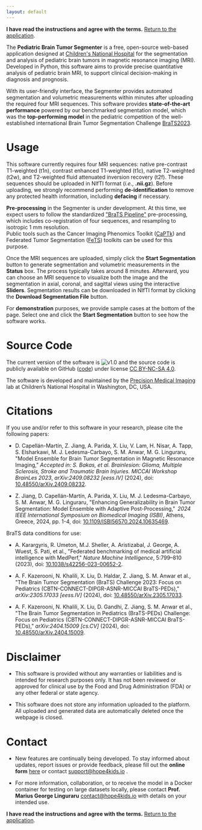```yaml
---
layout: default
---
```


**I have read the instructions and agree with the terms.** [Return to the application](https://segmenter.hope4kids.io/).

The **Pediatric Brain Tumor Segmenter** is a free, open-source web-based application
designed at [Children's National Hospital](https://www.childrensnational.org/) 
for the segmentation and analysis of pediatric brain tumors in magnetic resonance imaging (MRI). 
Developed in Python, this software aims to provide precise quantitative analysis 
of pediatric brain MRI, to support clinical decision-making in diagnosis and prognosis.  

With its user-friendly interface, the Segmenter provides automated segmentation 
and volumetric measurements within minutes after uploading the required four MRI sequences. 
This software provides **state-of-the-art performance** powered by our benchmarked 
segmentation model, which was the **top-performing model** in the pediatric competition of the 
well-established international Brain Tumor Segmentation Challenge 
[BraTS2023](https://www.synapse.org/Synapse:syn51156910/wiki/627802).  

# Usage

This software currently requires four MRI sequences: native pre-contrast T1-weighted (t1n), 
contrast enhanced T1-weighted (t1c), native T2-weighted (t2w), and 
T2-weighted fluid attenuated inversion recovery (t2f). These sequences should be 
uploaded in NIfTI format (*i.e.*, **.nii.gz**). Before uploading, 
we strongly recommend performing **de-identification** to remove any protected 
health information, including **defacing** if necessary. 

**Pre-processing** in the Segmenter is under development. At this time, 
we expect users to follow the standardized ["BraTS Pipeline"](https://arxiv.org/pdf/2404.15009) 
pre-processing, which includes co-registration of four sequences, and resampling to isotropic 1 mm resolution.  
Public tools such as the Cancer Imaging Phenomics Toolkit ([CaPTk](https://github.com/CBICA/CaPTk)) 
and Federated Tumor Segmentation ([FeTS](https://fets-ai.github.io/Front-End/process_data)) 
toolkits can be used for this purpose.  

Once the MRI sequences are uploaded, simply click the **Start Segmentation** button 
to generate segmentation and volumetric measurements in the **Status** box. 
The process typically takes around 8 minutes. Afterward, you can choose an MRI 
sequence to visualize both the image and the segmentation in axial, coronal, and sagittal views 
using the interactive **Sliders**. Segmentation results can be downloaded in 
NIfTI format by clicking the **Download Segmentation File** button.  

For **demonstration** purposes, we provide sample cases at the bottom of the page. 
Select one and click the **Start Segmentation** button to see how the software works.  

# Source Code

The current version of the software is ![v1.0](https://img.shields.io/badge/v1.0-brightgreen) 
and the source code is publicly available on GitHub 
([code](https://github.com/Precision-Medical-Imaging-Group/BraTS2024-PEDS)) 
under license [CC BY-NC-SA 4.0](https://creativecommons.org/licenses/by-nc-sa/4.0/). 

The software is developed and maintained by the [Precision Medical Imaging](https://research.childrensnational.org/labs/precision-medical) lab
at Children’s National Hospital in Washington, DC, USA.  

# Citations

If you use and/or refer to this software in your research, please cite the following papers: 

* D. Capell&aacute;n-Mart&iacute;n, Z. Jiang, A. Parida, X. Liu, V. Lam, H. Nisar, A. Tapp, S. Elsharkawi, M. J. Ledesma-Carbayo, S. M. Anwar, M. G. Linguraru, "Model Ensemble for Brain Tumor Segmentation in Magnetic Resonance Imaging,"
*Accepted in: S. Bakas, et al. Brainlesion: Glioma, Multiple Sclerosis, Stroke and Traumatic Brain Injuries. MICCAI Workshop BrainLes 2023*, *arXiv:2409.08232 \[eess.IV\]* (2024), doi: [10.48550/arXiv.2409.08232](
https://doi.org/10.48550/arXiv.2409.08232).

* Z. Jiang, D. Capell&aacute;n-Mart&iacute;n, A. Parida, X. Liu, M. J. Ledesma-Carbayo, S. M. Anwar, M. G. Linguraru, 
"Enhancing Generalizability in Brain Tumor Segmentation: Model Ensemble with Adaptive Post-Processing," 
*2024 IEEE International Symposium on Biomedical Imaging (ISBI)*, Athens, Greece, 2024, pp. 1-4, 
doi: [10.1109/ISBI56570.2024.10635469](https://ieeexplore.ieee.org/document/10635469/authors#authors).

BraTS data conditions for use: 

* A. Karargyris, R. Umeton, M.J. Sheller, A. Aristizabal, J. George, A. Wuest, S. Pati, et al., 
"Federated benchmarking of medical artificial intelligence with MedPerf," 
*Nature Machine Intelligence*, 5:799–810 (2023), doi: [10.1038/s42256-023-00652-2](https://doi.org/10.1038/s42256-023-00652-2).

* A. F. Kazerooni, N. Khalili, X. Liu, D. Haldar, Z. Jiang, S. M. Anwar et al., 
"The Brain Tumor Segmentation (BraTS) Challenge 2023: Focus on Pediatrics (CBTN-CONNECT-DIPGR-ASNR-MICCAI BraTS-PEDs),"
*arXiv:2305.17033 \[eess.IV\]* (2024), doi: [10.48550/arXiv.2305.17033](https://doi.org/10.48550/arXiv.2305.17033). 

* A. F. Kazerooni, N. Khalili, X. Liu, D. Gandhi, Z. Jiang, S. M. Anwar et al., 
"The Brain Tumor Segmentation in Pediatrics (BraTS-PEDs) Challenge: Focus on Pediatrics (CBTN-CONNECT-DIPGR-ASNR-MICCAI BraTS-PEDs)," 
*arXiv:2404.15009 \[cs.CV\]* (2024), doi: [10.48550/arXiv.2404.15009](https://doi.org/10.48550/arXiv.2404.15009).

# Disclaimer

* This software is provided without any warranties or liabilities and is intended for research purposes only. 
It has not been reviewed or approved for clinical use by the Food and Drug Administration (FDA) or any other federal or state agency. 

* This software does not store any information uploaded to the platform. 
All uploaded and generated data are automatically deleted once the webpage is closed. 

# Contact

* New features are continually being developed. To stay informed about updates, 
report issues or provide feedback, please fill out the 
**online form** [here](https://docs.google.com/forms/d/e/1FAIpQLSfkH4l3Dcd1qNnH_dLgbiUAQWGKeSAnbBr3ndMwD5yhoZ7Pfw/viewform) or contact [support@hope4kids.io](mailto:support@hope4kids.io) .   

* For more information, collaboration, or to receive the model in a Docker container 
for testing on large datasets locally, please contact 
**Prof. Marius George Linguraru** [contact@hope4kids.io](mailto:contact@hope4kids.io) with details on your intended use. 

**I have read the instructions and agree with the terms.** [Return to the application](https://segmenter.hope4kids.io/).
